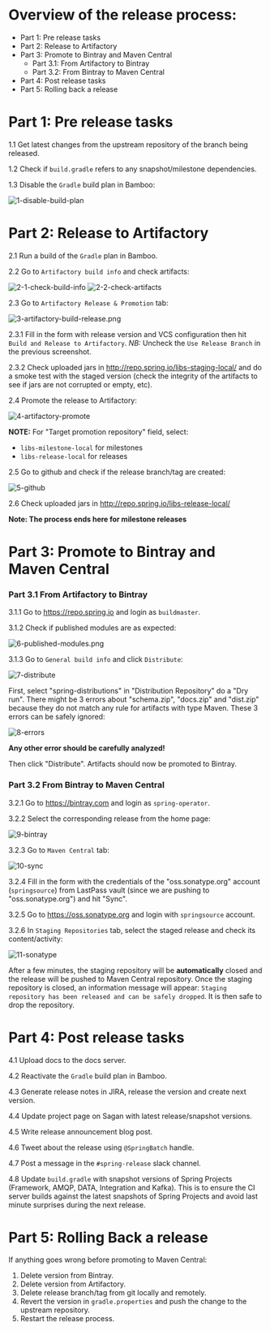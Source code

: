 # Overview of the release process:

* Part 1: Pre release tasks
* Part 2: Release to Artifactory
* Part 3: Promote to Bintray and Maven Central
  * Part 3.1: From Artifactory to Bintray
  * Part 3.2: From Bintray to Maven Central
* Part 4: Post release tasks
* Part 5: Rolling back a release

# Part 1: Pre release tasks

1.1 Get latest changes from the upstream repository of the branch being released.

1.2 Check if `build.gradle` refers to any snapshot/milestone dependencies.

1.3 Disable the `Gradle` build plan in Bamboo:

<img alt="1-disable-build-plan" src="https://raw.githubusercontent.com/wiki/spring-projects/spring-batch/images/release-process/1-disable-build-plan.png">

# Part 2: Release to Artifactory

2.1 Run a build of the `Gradle` plan in Bamboo.

2.2 Go to `Artifactory build info` and check artifacts:

<img alt="2-1-check-build-info" src="https://raw.githubusercontent.com/wiki/spring-projects/spring-batch/images/release-process/2-1-check-build-info.png">

<img alt="2-2-check-artifacts" src="https://raw.githubusercontent.com/wiki/spring-projects/spring-batch/images/release-process/2-2-check-artifacts.png">

2.3 Go to `Artifactory Release & Promotion` tab:

<img alt="3-artifactory-build-release.png" src="https://raw.githubusercontent.com/wiki/spring-projects/spring-batch/images/release-process/3-artifactory-build-release.png">

2.3.1 Fill in the form with release version and VCS configuration then hit `Build and Release to Artifactory`. *NB:* Uncheck the `Use Release Branch` in the previous screenshot.

2.3.2 Check uploaded jars in http://repo.spring.io/libs-staging-local/ and do a smoke test with the staged version (check the integrity of the artifacts to see if jars are not corrupted or empty, etc).

2.4 Promote the release to Artifactory:

<img alt="4-artifactory-promote" src="https://raw.githubusercontent.com/wiki/spring-projects/spring-batch/images/release-process/4-artifactory-promote.png">

**NOTE:** For "Target promotion repository" field, select:

* `libs-milestone-local` for milestones
* `libs-release-local` for releases

2.5 Go to github and check if the release branch/tag are created:

<img alt="5-github" src="https://raw.githubusercontent.com/wiki/spring-projects/spring-batch/images/release-process/5-github.png">

2.6 Check uploaded jars in http://repo.spring.io/libs-release-local/

**Note: The process ends here for milestone releases**

# Part 3: Promote to Bintray and Maven Central

### Part 3.1 From Artifactory to Bintray

3.1.1 Go to https://repo.spring.io and login as `buildmaster`.

3.1.2 Check if published modules are as expected:

<img alt="6-published-modules.png" src="https://raw.githubusercontent.com/wiki/spring-projects/spring-batch/images/release-process/6-published-modules.png">

3.1.3 Go to `General build info` and click `Distribute`:

<img alt="7-distribute" src="https://raw.githubusercontent.com/wiki/spring-projects/spring-batch/images/release-process/7-distribute.png">

First, select "spring-distributions" in "Distribution Repository" do a "Dry run". There might be 3 errors about "schema.zip", "docs.zip" and "dist.zip" because they do not match any rule for artifacts with type Maven. These 3 errors can be safely ignored:

<img alt="8-errors" src="https://raw.githubusercontent.com/wiki/spring-projects/spring-batch/images/release-process/8-errors.png">

**Any other error should be carefully analyzed!**

Then click "Distribute". Artifacts should now be promoted to Bintray.

### Part 3.2 From Bintray to Maven Central

3.2.1 Go to https://bintray.com and login as `spring-operator`.

3.2.2 Select the corresponding release from the home page:

<img alt="9-bintray" src="https://raw.githubusercontent.com/wiki/spring-projects/spring-batch/images/release-process/9-bintray.png">

3.2.3 Go to `Maven Central` tab:

<img alt="10-sync" src="https://raw.githubusercontent.com/wiki/spring-projects/spring-batch/images/release-process/10-sync.png">

3.2.4 Fill in the form with the credentials of the "oss.sonatype.org" account (`springsource`) from LastPass vault (since we are pushing to "oss.sonatype.org") and hit "Sync".

3.2.5 Go to https://oss.sonatype.org and login with `springsource` account.

3.2.6 In `Staging Repositories` tab, select the staged release and check its content/activity:

<img alt="11-sonatype" src="https://raw.githubusercontent.com/wiki/spring-projects/spring-batch/images/release-process/11-sonatype.png">

After a few minutes, the staging repository will be **automatically** closed and the release will be pushed to Maven Central repository. Once the staging repository is closed, an information message will appear: `Staging repository has been released and can be safely dropped`. It is then safe to drop the repository.

# Part 4: Post release tasks

4.1 Upload docs to the docs server.

4.2 Reactivate the `Gradle` build plan in Bamboo.

4.3 Generate release notes in JIRA, release the version and create next version.

4.4 Update project page on Sagan with latest release/snapshot versions.

4.5 Write release announcement blog post.

4.6 Tweet about the release using `@SpringBatch` handle.

4.7 Post a message in the `#spring-release` slack channel.

4.8 Update `build.gradle` with snapshot versions of Spring Projects (Framework, AMQP, DATA, Integration and Kafka). This is to ensure the CI server builds against the latest snapshots of Spring Projects and avoid last minute surprises during the next release.

# Part 5: Rolling Back a release

If anything goes wrong before promoting to Maven Central:

1. Delete version from Bintray.
2. Delete version from Artifactory.
3. Delete release branch/tag from git locally and remotely.
4. Revert the version in `gradle.properties` and push the change to the upstream repository.
5. Restart the release process.
